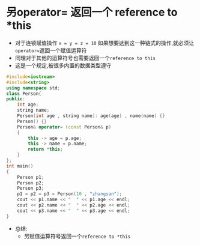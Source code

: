 # 另operator= 返回一个 reference to *this
- 对于连锁赋值操作 `x = y = z = 10` 如果想要达到这一种链式的操作,就必须让`operator=`返回一个赋值运算符
- 同理对于其他的运算符号也需要返回一个`reference to this`
- 这是一个规定,被很多内置的数据类型遵守
```cpp
#include<iostream>
#include<string>
using namespace std;
class Person{
public:
    int age;
    string name;
    Person(int age , string name): age(age) , name(name) {}
    Person() {}
    Person& operator= (const Person& p)
    {
        this -> age = p.age;
        this -> name = p.name;
        return *this;
    }
};
int main()
{
    Person p1;
    Person p2;
    Person p3;
    p1 = p2 = p3 = Person(10 , "zhangsan");
    cout << p1.name << "  " << p1.age << endl;
    cout << p2.name << "  " << p2.age << endl;
    cout << p3.name << "  " << p3.age << endl;
}
```
- 总结: 
  - 另赋值运算符号返回一个`reference to *this`
